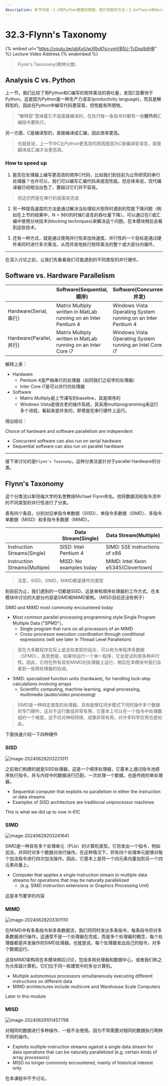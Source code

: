 ```yaml
---
description: 本节内容：1.C和Python差距的原因，提升性能的方法；2.Software和Hardware并行性的区别；3.Flynn's Taxonomy-SISD, SIMD, MIMD, MISD；
---
```


# 32.3-Flynn's Taxonomy

{% embed url="https://youtu.be/sbXviUwXRxA?si=vmVB5U-TcDsp9dHB" %}
Lecture Video Address
{% endembed %}

> Flynn's Taxonomy(弗林分类)

## Analysis C vs. Python

上一节，我们比较了用Python和C编写的矩阵乘法的吞吐量，发现C显著快于Python。这是因为Python是一种生产力语言(productivity language)，而且是解释型的，因此在Python中编写代码更容易，但性能有所牺牲。

> "解释型"意味着它不是直接编译的，在执行每一条指令时都有一些**额外的**汇编指令要执行。

另一方面，C是编译型的，直接编译成汇编，因此效率更高。

> 也就是说，上一节中C比Python更高效的原因是因为C是编译型语言，直接翻译成汇编才会更高效。

### How to speed up

1. 能否在处理器上编写更高效的顺序C代码，比如我们到目前为止所研究的串行处理器？也许可以，我们可以编写汇编代码来提高性能。但总体来说，现代编译器已经相当出色了，要超过它们并不容易。

> 但这仍然是在串行的层面来完成

2. 另一种提高速度的方法是通过解决当处理较大矩阵时遇到的性能下降问题（例如在上节的结果中，N = 960的时候C语言的吞吐量下降）。可以通过在C或汇编中使用分块技术(blocking techniques)来解决这个问题。在本模块稍后会看到这些技术。

3. 还有一种方式，就是通过使用并行性来加快速度。并行性的一个目标是通过硬件来同时进行多次乘法，从而并发地执行矩阵乘法的整个或大部分内循环。

---

在深入讨论之前，让我们先看看我们可能遇到的不同类型的并行硬件。

## Software vs. Hardware Parallelism

|                          | Software(Sequential, 顺序)                                   | Software(Concurrent, 并发)                                   |
| ------------------------ | ------------------------------------------------------------ | ------------------------------------------------------------ |
| Hardware(Serial, 串行)   | Matrix Multiply written in MatLab running on an Inter Pentium 4 | Windows Vista Operating System running on an Inter Pentium 4 |
| Hardware(Parallel, 并行) | Matrix Multiply written in MatLab running on an Inter Core i7 | Windows Vista Operating System running an Intel Core i7      |

解释上表：

- Hardware
    - Pentium 4是严格串行的处理器（如同我们之前学的处理器）
    - Inter Core i7是可以并行的处理器
- Software
    - Matrix Multiply是上节课写的baseline，其是顺序的
    - Windows Vista是很古老的操作系统，其采用multiprogramming来运行多个进程，看起来是并发的，即使是在串行硬件上运行。

得出结论：

Choice of hardware and software parallelism are independent

- Concurrent software can also run on serial hardware
- Sequential software can also run on parallel hardware

---

接下来讨论的是`Flynn's Taxonomy`，这种分类法是针对于parallel Hardware的分类。

## Flynn's Taxonomy

这个分类法以斯坦福大学的名誉教授Michael Flynn命名。他将数据流和指令流中的不同类型的并行性进行了分类。

表有四个条目，分别对应单指令单数据（SISD）、单指令多数据（SIMD）、多指令单数据（MISD）和多指令多数据（MIMD）。

|                               | Data Stream(Single)     | Data Stream(Multiple)              |
| ----------------------------- | ----------------------- | ---------------------------------- |
| Instruction Streams(Single)   | SISD: Intel Pentium 4   | SIMD: SSE instructions of x86      |
| Instruction Streams(Multiple) | MISD: No examples today | MIMD: Intel Xeon e5345(Clovertown) |

> 注意，SISD，SIMD，MIMD都是硬件的类型

到目前为止，我们遇到的一切都是SISD，这是单核顺序处理器的工作方式。在本模块中讨论的大部分内容是SIMD和MIMD架构。（MISD目前还没有例子）

SIMD and MIMD most commonly encountered today

- Most common parallel processing programming style:Single Program Multiple Data ("SPMD")，
    - Single program that runs on all processors of an MIMD
    - Cross-processor execution coordination through conditional expressions (will see later in Thread Level Parallelism)

> 现在大多数程序实际上是这些类型的组合，可以称为单程序多数据（SPMD）。其思想是，如果你运行一个单一程序，它会尝试利用多种并行性。因此，它将在所有具有MIMD的处理器上运行，稍后在本模块中我们会看到一些跨处理器的协调。

- SIMD: specialized function units (hardware), for handling lock-step calculations involving arrays
    - Scientific computing, machine learning, signal processing, multimedia (audio/video processing)

> SIMD是一种特定类型的处理器，具有能够在同步模式下同时操作多个数据的专门硬件。这对于运行数组非常有用，它基本上可以在一个指令中处理数组的一个维度。这不仅对神经网络、成像非常有用，对许多科学应用也是如此。

下面快速介绍一下四种硬件

### SISD

![image-20240628203221011](.image/image-20240628203221011.png)

之前我们构建的就是SISD处理器，这是一个顺序处理器，它基本上通过指令池顺序执行指令，并与内存中的数据进行匹配，一次处理一个数据。也是传统的单处理器。

- Sequential computer that exploits no parallelism in either the instruction or data streams
- Examples of SISD architecture are traditional uniprocessor machines

This is what we did up to now in 61C

### SIMD

![image-20240628203241641](.image/image-20240628203241641.png)

SIMD是一种具有多个处理单元（PUs）的计算机类型。它将发出一个指令，例如加法，并同时对多个数据对进行操作。在这种情况下，将有四个处理单元能够对每个加法指令进行四次加法操作。因此，它基本上是将一个四元素向量加到另一个四元素向量上。

- Computer that applies a single instruction stream to multiple data streams for operations that may be naturally parallelized 
    - (e.g. SIMD instruction extensions or Graphics Processing Unit)

这是本节要学的内容

### MIMD

![image-20240628203301110](.image/image-20240628203301110.png)

在MIMD中有多条指令和多条数据流，我们将同时发出多条指令，每条指令将对多条数据进行操作。这通常不是一个处理器在完成，而是多个处理器的概念，每个处理器都是并发操作的SIMD处理器。也就是说，每个处理器发出自己的指令，对多个数据运行。

这些MIMD架构将在本模块稍后讨论，包括多核处理器和数据中心，或者我们称之为仓库级计算机，它们位于同一栋建筑中的多台计算机。

- Multiple autonomous processors simultaneously executing different instructions on different data
- MIMD architectures include multicore and Warehouse Scale Computers

Later in this module

### MISD

![image-20240629101457798](.image/image-20240629101457798.png)

对相同的数据进行多种操作，一般不会使用。因为不常需要对相同的数据执行两种不同的操作。

- Exploits multiple instruction streams against a single data stream for data operations that can be naturally parallelized (e.g. certain kinds of array processors)
- MISD no longer commonly encountered, mainly of historical interest only

在本课程中不予讨论。
